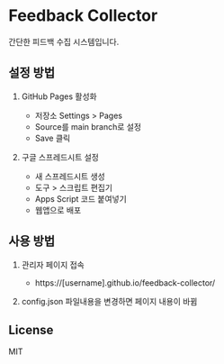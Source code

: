 # Feedback Collector

간단한 피드백 수집 시스템입니다.

## 설정 방법

1. GitHub Pages 활성화
   - 저장소 Settings > Pages
   - Source를 main branch로 설정
   - Save 클릭

2. 구글 스프레드시트 설정
   - 새 스프레드시트 생성
   - 도구 > 스크립트 편집기
   - Apps Script 코드 붙여넣기
   - 웹앱으로 배포

## 사용 방법

1. 관리자 페이지 접속
   - https://[username].github.io/feedback-collector/

2. config.json 파일내용을 변경하면 페이지 내용이 바뀜

## License
MIT
